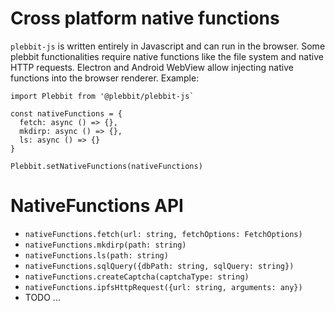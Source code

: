 # Cross platform native functions

`plebbit-js` is written entirely in Javascript and can run in the browser. Some plebbit functionalities require native functions like the file system and native HTTP requests. Electron and Android WebView allow injecting native functions into the browser renderer. Example: 

```
import Plebbit from '@plebbit/plebbit-js`

const nativeFunctions = {
  fetch: async () => {},
  mkdirp: async () => {},
  ls: async () => {}
}

Plebbit.setNativeFunctions(nativeFunctions)
```

# NativeFunctions API

- `nativeFunctions.fetch(url: string, fetchOptions: FetchOptions)`
- `nativeFunctions.mkdirp(path: string)`
- `nativeFunctions.ls(path: string)`
- `nativeFunctions.sqlQuery({dbPath: string, sqlQuery: string})`
- `nativeFunctions.createCaptcha(captchaType: string)`
- `nativeFunctions.ipfsHttpRequest({url: string, arguments: any})`
- TODO ...
